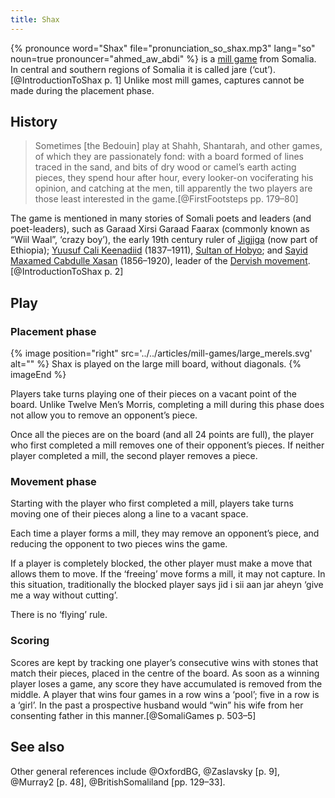 ```yaml
---
title: Shax
---
```


{% pronounce word="Shax" file="pronunciation_so_shax.mp3" lang="so" noun=true
pronouncer="ahmed_aw_abdi" %} is a [mill game](/articles/mill-games/)
from Somalia. In central and southern regions of Somalia it is called <span
lang="so">jare</span> (‘cut’).[@IntroductionToShax p. 1] Unlike most mill games,
captures cannot be made during the placement phase.

<!-- excerpt -->

<!--
<blockquote class="twitter-tweet" data-lang="en"><p lang="en" dir="ltr"><a
href="https://twitter.com/hashtag/Shax?src=hash&amp;ref_src=twsrc%5Etfw">#Shax</a>
Somali traditional Board game on <a
href="https://twitter.com/hashtag/HIBF2017?src=hash&amp;ref_src=twsrc%5Etfw">#HIBF2017</a>
<a href="https://t.co/Zcf3S04xY2">pic.twitter.com/Zcf3S04xY2</a></p>&mdash;
🐪Tirsit Yetbarek (\@tirsity) <a
href="https://twitter.com/tirsity/status/890503033280507904?ref_src=twsrc%5Etfw">July
27, 2017</a></blockquote>
-->

## History

<blockquote class="blockquote epigraph">

Sometimes [the Bedouin] play at Shahh, Shantarah, and other games, of which they
are passionately fond: with a board formed of lines traced in the sand, and bits
of dry wood or camel’s earth acting pieces, they spend hour after hour, every
looker-on vociferating his opinion, and catching at the men, till apparently the
two players are those least interested in the game.[@FirstFootsteps pp. 179–80]

</blockquote>

The game is mentioned in many stories of Somali poets and leaders (and
poet-leaders), such as <span class="noun" lang="so">Garaad Xirsi Garaad Faarax</span>
(commonly known as “<span class="noun" lang="so">Wiil Waal</span>”, ‘crazy boy’), the early
19th century ruler of [<span class="noun"
lang="so">Jigjiga</span>](https://en.wikipedia.org/wiki/Jijiga) (now part of
Ethiopia); [<span class="noun" lang="so">Yuusuf Cali
Keenadiid</span>](https://en.wikipedia.org/wiki/Yusuf_Ali_Kenadid) (1837–1911),
[Sultan of Hobyo](https://en.wikipedia.org/wiki/Sultanate_of_Hobyo); and [<span class="noun"
lang="so">Sayid Maxamed Cabdulle
Xasan</span>](https://en.wikipedia.org/wiki/Mohammed_Abdullah_Hassan)
(1856–1920), leader of the [Dervish
movement](https://en.wikipedia.org/wiki/Dervish_movement_(Somali)).[@IntroductionToShax
p. 2]

## Play

### Placement phase

{% image 
    position="right"
    src='../../articles/mill-games/large_merels.svg'
    alt="" %}
    <span class="noun" lang="so">Shax</span> is played on the large mill board, without diagonals.
{% imageEnd %}

Players take turns playing one of their pieces on a vacant point of the board.
Unlike Twelve Men’s Morris, completing a mill during this phase does not allow
you to remove an opponent’s piece.

Once all the pieces are on the board (and all 24 points are full), the player
who first completed a mill removes one of their opponent’s pieces. If neither
player completed a mill, the second player removes a piece.

### Movement phase

Starting with the player who first completed a mill, players take turns moving
one of their pieces along a line to a vacant space.

Each time a player forms a mill, they may remove an opponent’s piece, and
reducing the opponent to two pieces wins the game.

If a player is completely blocked, the other player must make a move that allows
them to move. If the ‘freeing’ move forms a mill, it may not capture. In this
situation, traditionally the blocked player says <span lang="so">jid i sii aan
jar aheyn</span> ‘give me a way without cutting’.

There is no ‘flying’ rule.

### Scoring

Scores are kept by tracking one player’s consecutive wins with stones that match
their pieces, placed in the centre of the board. As soon as a winning player
loses a game, any score they have accumulated is removed from the middle. A
player that wins four games in a row wins a ‘pool’; five in a row is a ‘girl’.
In the past a prospective husband would “win” his wife from her consenting
father in this manner.[@SomaliGames p. 503–5]

## See also

Other general references include @OxfordBG, @Zaslavsky [p. 9], @Murray2 [p.
48], @BritishSomaliland [pp. 129–33].
